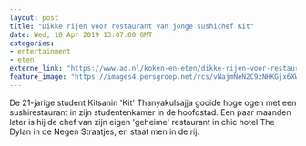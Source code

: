```yaml
---
layout: post
title: "Dikke rijen voor restaurant van jonge sushichef Kit"
date: Wed, 10 Apr 2019 13:07:00 GMT
categories: 
- entertainment 
- eten 
externe_link: "https://www.ad.nl/koken-en-eten/dikke-rijen-voor-restaurant-van-jonge-sushichef-kit~a7098dd9/"
feature_image: "https://images4.persgroep.net/rcs/vNajmNeN2C9zNHKGjx6XW9Ukixk/diocontent/133712434/_fitwidth/400/?appId=21791a8992982cd8da851550a453bd7f&quality=0.7"
---
```


De 21-jarige student Kitsanin 'Kit' Thanyakulsajja gooide hoge ogen met een sushirestaurant in zijn studentenkamer in de hoofdstad. Een paar maanden later is hij de chef van zijn eigen 'geheime' restaurant in chic hotel The Dylan in de Negen Straatjes, en staat men in de rij.
